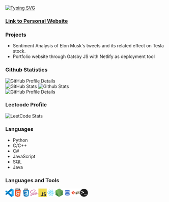 <!-- ### Fresh Graduate Software Engineer from Australian National University. --> 
[![Typing SVG](https://readme-typing-svg.demolab.com?font=Fira+Code&pause=1000&color=F7F7F7&width=435&lines=Hi+there%2C+I'm+Bhuwan+Bansal+;Graduate+Software+Engineer+from+;Australian+National+University)](https://git.io/typing-svg)



### [Link to Personal Website](https://www.bhuwanbansal.com)

### Projects 

<ul> 
  <li> Sentiment Analysis of Elon Musk's tweets and its related effect on Tesla stock. </li> 
  <li> Portfolio website through Gatsby JS with Netlify as deployment tool </li>
</ul> 
  
### Github Statistics
<!-- ![Anurag's GitHub stats](https://github-readme-stats.vercel.app/api?username=bhuwan1998&theme=algolia&show_icons=true) -->
<div align="centre">
    <img src="http://github-profile-summary-cards.vercel.app/api/cards/profile-details?username=bhuwan1998&theme=github_dark" alt="GitHub Profile Details"/>
</div>
<div align="centre"> 
    <img src="http://github-profile-summary-cards.vercel.app/api/cards/stats?username=bhuwan1998&theme=github_dark" alt="GitHub Stats" width="400" height="400"/> 
    <img src="http://github-profile-summary-cards.vercel.app/api/cards/productive-time?username=bhuwan1998&theme=github_dark" alt="Github Stats" width="400" height="400"/>
</div>
<div align="centre">
    <img src="http://github-profile-summary-cards.vercel.app/api/cards/repos-per-language?username=bhuwan1998&theme=github_dark" alt="GitHub Profile Details"/>
</div>


### Leetcode Profile 
![LeetCode Stats](https://leetcard.jacoblin.cool/bhuwan1998?theme=dark&font=Ubuntu&ext=heatmap)

### Languages 
<ul>
  <li> Python </li>
  <li> C/C++ </li> 
  <li> C#</li> 
  <li> JavaScript </li>
  <li> SQL</li>
  <li> Java </li>
</ul>



<!--#### Currently Coding and Listening to --> 
<!-- ![spotify-github-profile](https://spotify-github-profile.vercel.app/api/view.svg?uid=federer785&redirect=true][https://spotify-github-profile.vercel.app/api/view.svg?uid=federer785&cover_image=true&theme=default&show_offline=true&background_color=121212&interchange=false) -->

### Languages and Tools 
<img align="left" alt="Visual Studio Code" width="26px" src="https://raw.githubusercontent.com/github/explore/80688e429a7d4ef2fca1e82350fe8e3517d3494d/topics/visual-studio-code/visual-studio-code.png" />
<img align="left" alt="HTML5" width="26px" src="https://raw.githubusercontent.com/github/explore/80688e429a7d4ef2fca1e82350fe8e3517d3494d/topics/html/html.png" />
<img align="left" alt="CSS3" width="26px" src="https://raw.githubusercontent.com/github/explore/80688e429a7d4ef2fca1e82350fe8e3517d3494d/topics/css/css.png" />
<img align="left" alt="Sass" width="26px" src="https://raw.githubusercontent.com/github/explore/80688e429a7d4ef2fca1e82350fe8e3517d3494d/topics/sass/sass.png" />
<img align="left" alt="JavaScript" width="26px" src="https://raw.githubusercontent.com/github/explore/80688e429a7d4ef2fca1e82350fe8e3517d3494d/topics/javascript/javascript.png" />
<img align="left" alt="React" width="26px" src="https://raw.githubusercontent.com/github/explore/80688e429a7d4ef2fca1e82350fe8e3517d3494d/topics/react/react.png" />
<img align="left" alt="Node.js" width="26px" src="https://raw.githubusercontent.com/github/explore/80688e429a7d4ef2fca1e82350fe8e3517d3494d/topics/nodejs/nodejs.png" />
<img align="left" alt="SQL" width="26px" src="https://raw.githubusercontent.com/github/explore/80688e429a7d4ef2fca1e82350fe8e3517d3494d/topics/sql/sql.png" />
<img align="left" alt="Git" width="26px" src="https://raw.githubusercontent.com/github/explore/80688e429a7d4ef2fca1e82350fe8e3517d3494d/topics/git/git.png" />
<img align="left" alt="Terminal" width="26px" src="https://raw.githubusercontent.com/github/explore/80688e429a7d4ef2fca1e82350fe8e3517d3494d/topics/terminal/terminal.png" />
